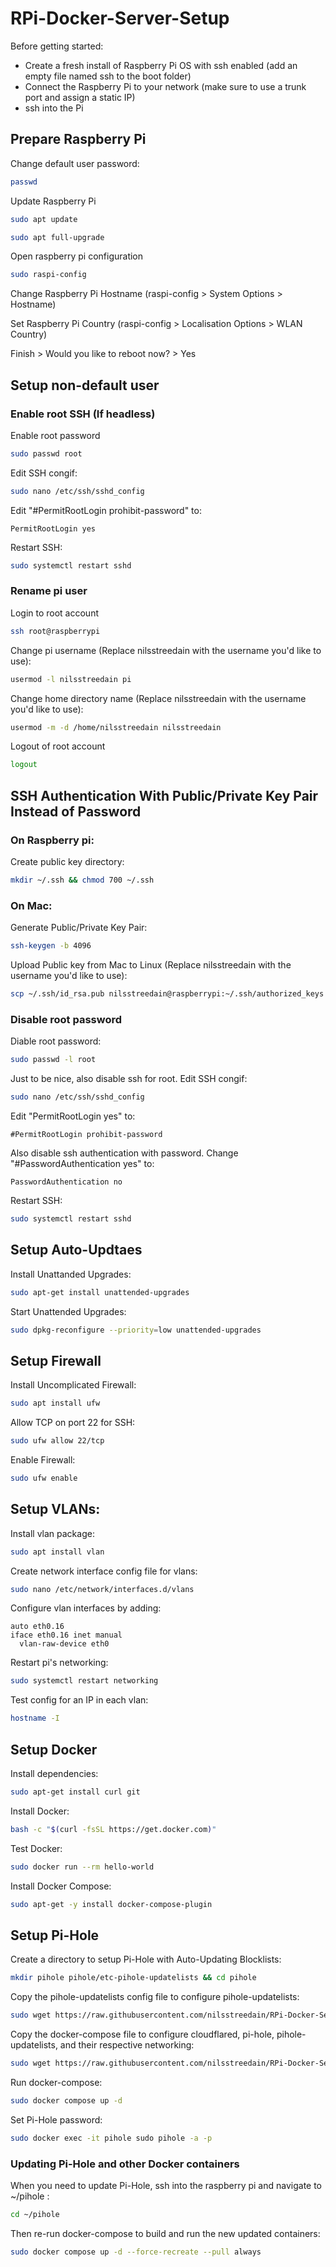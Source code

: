 # RPi-Docker-Server-Setup

Before getting started:
- Create a fresh install of Raspberry Pi OS with ssh enabled (add an empty file named ssh to the boot folder)
- Connect the Raspberry Pi to your network (make sure to use a trunk port and assign a static IP)
- ssh into the Pi

## Prepare Raspberry Pi

Change default user password:

```bash
passwd
```

Update Raspberry Pi

```bash
sudo apt update
```

```bash
sudo apt full-upgrade
```

Open raspberry pi configuration

```bash
sudo raspi-config
```

Change Raspberry Pi Hostname (raspi-config > System Options > Hostname)

Set Raspberry Pi Country (raspi-config > Localisation Options > WLAN Country)

Finish > Would you like to reboot now? > Yes

## Setup non-default user

### Enable root SSH (If headless)

Enable root password
```bash
sudo passwd root
```

Edit SSH congif:
```bash
sudo nano /etc/ssh/sshd_config
```

Edit "#PermitRootLogin prohibit-password" to:
```
PermitRootLogin yes
```

Restart SSH:
```bash
sudo systemctl restart sshd
```

### Rename pi user

Login to root account
```bash
ssh root@raspberrypi
```

Change pi username (Replace nilsstreedain with the username you'd like to use):
```bash
usermod -l nilsstreedain pi
```

Change home directory name (Replace nilsstreedain with the username you'd like to use):
```bash
usermod -m -d /home/nilsstreedain nilsstreedain
```

Logout of root account
```bash
logout
```

## SSH Authentication With Public/Private Key Pair Instead of Password

### On Raspberry pi:

Create public key directory:
```bash
mkdir ~/.ssh && chmod 700 ~/.ssh
```

### On Mac:

Generate Public/Private Key Pair:
```bash
ssh-keygen -b 4096
```

Upload Public key from Mac to Linux (Replace nilsstreedain with the username you'd like to use):
```bash
scp ~/.ssh/id_rsa.pub nilsstreedain@raspberrypi:~/.ssh/authorized_keys
```

### Disable root password

Diable root password:
```bash
sudo passwd -l root
```

Just to be nice, also disable ssh for root. Edit SSH congif:
```bash
sudo nano /etc/ssh/sshd_config
```

Edit "PermitRootLogin yes" to:
```
#PermitRootLogin prohibit-password
```

Also disable ssh authentication with password. Change "#PasswordAuthentication yes" to:
```
PasswordAuthentication no
```

Restart SSH:
```bash
sudo systemctl restart sshd
```

## Setup Auto-Updtaes

Install Unattanded Upgrades:
```bash
sudo apt-get install unattended-upgrades
```

Start Unattended Upgrades:
```bash
sudo dpkg-reconfigure --priority=low unattended-upgrades
```

## Setup Firewall

Install Uncomplicated Firewall:
```bash
sudo apt install ufw
```

Allow TCP on port 22 for SSH:
```bash
sudo ufw allow 22/tcp
```

Enable Firewall:
```bash
sudo ufw enable
```

## Setup VLANs:

Install vlan package:
```bash
sudo apt install vlan
```

Create network interface config file for vlans:
```bash
sudo nano /etc/network/interfaces.d/vlans
```

Configure vlan interfaces by adding:
```
auto eth0.16
iface eth0.16 inet manual
  vlan-raw-device eth0
 ```

Restart pi's networking:
```bash
sudo systemctl restart networking
```

Test config for an IP in each vlan:
```bash
hostname -I
```

## Setup Docker

Install dependencies:
```bash
sudo apt-get install curl git
```

Install Docker:
```bash
bash -c "$(curl -fsSL https://get.docker.com)"
```

Test Docker:
```bash
sudo docker run --rm hello-world
```

Install Docker Compose:
```bash
sudo apt-get -y install docker-compose-plugin
```

## Setup Pi-Hole

Create a directory to setup Pi-Hole with Auto-Updating Blocklists:
```bash
mkdir pihole pihole/etc-pihole-updatelists && cd pihole
```

Copy the pihole-updatelists config file to configure pihole-updatelists:
```bash
sudo wget https://raw.githubusercontent.com/nilsstreedain/RPi-Docker-Server-Setup/main/pihole/pihole-updatelists/pihole-updatelists.conf -O etc-pihole-updatelists/pihole-updatelists.conf
```

Copy the docker-compose file to configure cloudflared, pi-hole, pihole-updatelists, and their respective networking:
```bash
sudo wget https://raw.githubusercontent.com/nilsstreedain/RPi-Docker-Server-Setup/main/pihole/docker-compose.yml -O docker-compose.yml
```

Run docker-compose:
```bash
sudo docker compose up -d
```

Set Pi-Hole password:
```bash
sudo docker exec -it pihole sudo pihole -a -p
```

### Updating Pi-Hole and other Docker containers
When you need to update Pi-Hole, ssh into the raspberry pi and navigate to ~/pihole :
```bash
cd ~/pihole
```

<!--
Pull the latest Pi-Hole docker updates:

```bash
sudo docker pull pihole/pihole
```
```bash
sudo docker pull pihole/pihole && sudo docker pull jacklul/pihole
```
-->

Then re-run docker-compose to build and run the new updated containers:
```bash
sudo docker compose up -d --force-recreate --pull always
```
